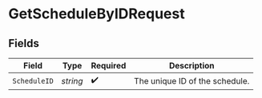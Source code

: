 # GetScheduleByIDRequest


## Fields

| Field                          | Type                           | Required                       | Description                    |
| ------------------------------ | ------------------------------ | ------------------------------ | ------------------------------ |
| `ScheduleID`                   | *string*                       | :heavy_check_mark:             | The unique ID of the schedule. |